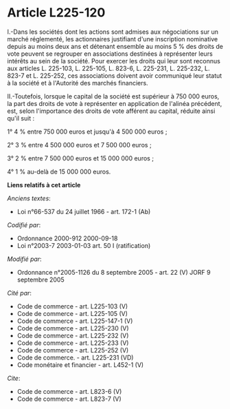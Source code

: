 # Article L225-120

I.-Dans les sociétés dont les actions sont admises aux négociations sur un marché réglementé, les actionnaires justifiant
d'une inscription nominative depuis au moins deux ans et détenant ensemble au moins 5 % des droits de vote peuvent se
regrouper en associations destinées à représenter leurs intérêts au sein de la société. Pour exercer les droits qui leur sont
reconnus aux articles L. 225-103, L. 225-105, L. 823-6, L. 225-231, L. 225-232, L. 823-7 et L. 225-252, ces associations
doivent avoir communiqué leur statut à la société et à l'Autorité des marchés financiers. 

II.-Toutefois, lorsque le capital de la société est supérieur à 750 000 euros, la part des droits de vote à représenter en
application de l'alinéa précédent, est, selon l'importance des droits de vote afférent au capital, réduite ainsi qu'il
suit : 

1° 4 % entre 750 000 euros et jusqu'à 4 500 000 euros ; 

2° 3 % entre 4 500 000 euros et 7 500 000 euros ; 

3° 2 % entre 7 500 000 euros et 15 000 000 euros ; 

4° 1 % au-delà de 15 000 000 euros.

**Liens relatifs à cet article**

_Anciens textes_:

  - Loi n°66-537 du 24 juillet 1966 - art. 172-1 (Ab)

_Codifié par_:

  - Ordonnance 2000-912 2000-09-18
  - Loi n°2003-7 2003-01-03 art. 50 I (ratification)

_Modifié par_:

  - Ordonnance n°2005-1126 du 8 septembre 2005 - art. 22 (V) JORF 9 septembre 2005

_Cité par_:

  - Code de commerce - art. L225-103 (V)
  - Code de commerce - art. L225-105 (V)
  - Code de commerce - art. L225-147-1 (V)
  - Code de commerce - art. L225-230 (V)
  - Code de commerce - art. L225-232 (V)
  - Code de commerce - art. L225-233 (V)
  - Code de commerce - art. L225-252 (V)
  - Code de commerce. - art. L225-231 (VD)
  - Code monétaire et financier - art. L452-1 (V)

_Cite_:

  - Code de commerce - art. L823-6 (V)
  - Code de commerce - art. L823-7 (V)
